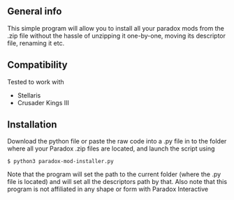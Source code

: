 ## General info
This simple program will allow you to install all your paradox mods from the .zip file without the hassle of unzipping it one-by-one, moving its descriptor file, renaming it etc.

## Compatibility
Tested to work with
 - Stellaris
 - Crusader Kings III

## Installation
Download the python file or paste the raw code into a .py file in to the folder where all your Paradox .zip files are located, and launch the script using
```
$ python3 paradox-mod-installer.py
```
Note that the program will set the path to the current folder (where the .py file is located) and will set all the descriptors path by that.
Also note that this program is not affiliated in any shape or form with Paradox Interactive
